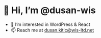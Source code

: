 # 👋 Hi, I’m @dusan-wis
- 👀 I’m interested in WordPress & React
- 📫 Reach me at dusan.kitic@wis-ltd.net

<!---
dusan-wis/dusan-wis is a ✨ special ✨ repository because its `README.md` (this file) appears on your GitHub profile.
You can click the Preview link to take a look at your changes.
--->
